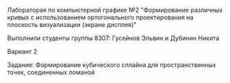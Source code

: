 Лабораторая по компьютерной графике №2
"Формирование различных кривых с использованием ортогонального проектирования на плоскость визуализации (экране дисплея)"

Выполнили студенты группы 8307: Гусейнов Эльвин и Дубинин Никита

Вариант 2

Задание: Формирование кубического сплайна для пространственных точек, соединенных ломаной
